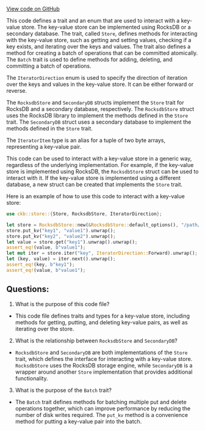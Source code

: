 [View code on GitHub](https://github.com/nervosnetwork/ckb/blob/develop/util/indexer/src/store/mod.rs)

This code defines a trait and an enum that are used to interact with a key-value store. The key-value store can be implemented using RocksDB or a secondary database. The trait, called `Store`, defines methods for interacting with the key-value store, such as getting and setting values, checking if a key exists, and iterating over the keys and values. The trait also defines a method for creating a batch of operations that can be committed atomically. The `Batch` trait is used to define methods for adding, deleting, and committing a batch of operations.

The `IteratorDirection` enum is used to specify the direction of iteration over the keys and values in the key-value store. It can be either forward or reverse.

The `RocksdbStore` and `SecondaryDB` structs implement the `Store` trait for RocksDB and a secondary database, respectively. The `RocksdbStore` struct uses the RocksDB library to implement the methods defined in the `Store` trait. The `SecondaryDB` struct uses a secondary database to implement the methods defined in the `Store` trait.

The `IteratorItem` type is an alias for a tuple of two byte arrays, representing a key-value pair.

This code can be used to interact with a key-value store in a generic way, regardless of the underlying implementation. For example, if the key-value store is implemented using RocksDB, the `RocksdbStore` struct can be used to interact with it. If the key-value store is implemented using a different database, a new struct can be created that implements the `Store` trait.

Here is an example of how to use this code to interact with a key-value store:

```rust
use ckb::store::{Store, RocksdbStore, IteratorDirection};

let store = RocksdbStore::new(&RocksdbStore::default_options(), "/path/to/store");
store.put_kv("key1", "value1").unwrap();
store.put_kv("key2", "value2").unwrap();
let value = store.get("key1").unwrap().unwrap();
assert_eq!(value, b"value1");
let mut iter = store.iter("key", IteratorDirection::Forward).unwrap();
let (key, value) = iter.next().unwrap();
assert_eq!(key, b"key1");
assert_eq!(value, b"value1");
```
## Questions:
 1. What is the purpose of this code file?
- This code file defines traits and types for a key-value store, including methods for getting, putting, and deleting key-value pairs, as well as iterating over the store.

2. What is the relationship between `RocksdbStore` and `SecondaryDB`?
- `RocksdbStore` and `SecondaryDB` are both implementations of the `Store` trait, which defines the interface for interacting with a key-value store. `RocksdbStore` uses the RocksDB storage engine, while `SecondaryDB` is a wrapper around another `Store` implementation that provides additional functionality.

3. What is the purpose of the `Batch` trait?
- The `Batch` trait defines methods for batching multiple put and delete operations together, which can improve performance by reducing the number of disk writes required. The `put_kv` method is a convenience method for putting a key-value pair into the batch.
